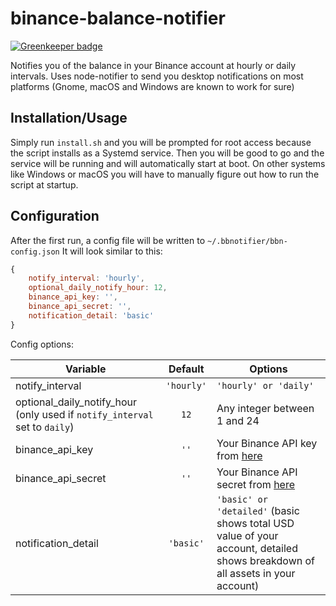 # binance-balance-notifier

[![Greenkeeper badge](https://badges.greenkeeper.io/aechan/binance-balance-notifier.svg)](https://greenkeeper.io/)

Notifies you of the balance in your Binance account at hourly or daily intervals.
Uses node-notifier to send you desktop notifications on most platforms (Gnome, macOS and Windows are known to work for sure)
## Installation/Usage
Simply run `install.sh` and you will be prompted for root access because the script installs as a Systemd service.
Then you will be good to go and the service will be running and will automatically start at boot.
On other systems like Windows or macOS you will have to manually figure out how to run the script at startup.
## Configuration
After the first run, a config file will be written to `~/.bbnotifier/bbn-config.json`
It will look similar to this:
````js
{
    notify_interval: 'hourly',
    optional_daily_notify_hour: 12,
    binance_api_key: '',
    binance_api_secret: '',
    notification_detail: 'basic'
}
````

Config options:

| Variable      | Default       | Options  |
| ------------- |:-------------:| -------- |
| notify_interval | `'hourly'` | `'hourly' or 'daily'` |
| optional_daily_notify_hour (only used if `notify_interval` set to `daily`) | `12` | Any integer between 1 and 24 |
| binance_api_key | `''`  | Your Binance API key from [here](https://www.binance.com/userCenter/createApi.html) |
| binance_api_secret | `''`  | Your Binance API secret from [here](https://www.binance.com/userCenter/createApi.html) |
| notification_detail | `'basic'`  | `'basic' or 'detailed'` (basic shows total USD value of your account, detailed shows breakdown of all assets in your account) |
